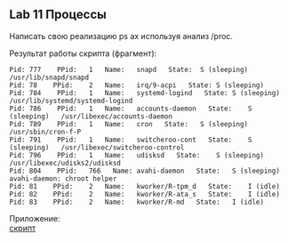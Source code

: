 ## Lab 11 Процессы
Написать свою реализацию ps ax используя анализ /proc.  

Результат работы скрипта (фрагмент):   
```
Pid: 777    PPid:	1   Name:	snapd   State:	S (sleeping)   /usr/lib/snapd/snapd
Pid: 78    PPid:	2   Name:	irq/9-acpi   State:	S (sleeping)   
Pid: 784    PPid:	1   Name:	systemd-logind   State:	S (sleeping)   /usr/lib/systemd/systemd-logind
Pid: 786    PPid:	1   Name:	accounts-daemon   State:	S (sleeping)   /usr/libexec/accounts-daemon
Pid: 789    PPid:	1   Name:	cron   State:	S (sleeping)   /usr/sbin/cron-f-P
Pid: 791    PPid:	1   Name:	switcheroo-cont   State:	S (sleeping)   /usr/libexec/switcheroo-control
Pid: 796    PPid:	1   Name:	udisksd   State:	S (sleeping)   /usr/libexec/udisks2/udisksd
Pid: 804    PPid:	766   Name:	avahi-daemon   State:	S (sleeping)   avahi-daemon: chroot helper
Pid: 81    PPid:	2   Name:	kworker/R-tpm_d   State:	I (idle)   
Pid: 82    PPid:	2   Name:	kworker/R-ata_s   State:	I (idle)   
Pid: 83    PPid:	2   Name:	kworker/R-md   State:	I (idle)  
```
Приложение:  
[скрипт](./my_ps.sh)










